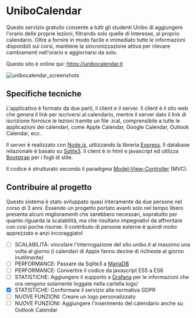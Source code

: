 # UniboCalendar
Questo servizio gratuito consente a tutti gli studenti Unibo di aggiungere l'orario delle proprie lezioni, filtrando solo quelle di interesse, al proprio calendario. Oltre a fornire in modo facile e immediato tutte le informazioni disponibili sui corsi, mantiene la sincronizzazione attiva per rilevare cambiamenti nell'orario e aggiornarsi da solo.

Questo sito è 
online qui: https://unibocalendar.it

![unibocalendar_screenshots](https://user-images.githubusercontent.com/35273715/188617075-59af9148-33d6-425b-a1e9-21d81ba64d87.png)

## Specifiche tecniche
L'applicativo è formato da due parti, il client e il server. Il client è il sito web che genera il link per iscriversi al calendario, mentre il server dato il link di iscrizione fornisce le lezioni tramite un file .ical, comprensibile a tutte le applicazioni dei calendari, come Apple Calendar, Google Calendar, Outlook Calendar, ecc.

Il server è realizzato con [Node.js](https://nodejs.dev/en/), utilizzando la libreria [Express](https://expressjs.com/it/). Il database relazionale è basato su [Sqlite3](https://www.npmjs.com/package/sqlite3).
Il client è in html e javascript ed utilizza [Bootstrap](https://getbootstrap.com) per i fogli di stile.

Il codice è strutturato secondo il paradigma [Model-View-Controller](https://it.wikipedia.org/wiki/Model-view-controller) (MVC).

## Contribuire al progetto
Questo sistema è stato sviluppato quasi interamente da due persone nel corso di 3 anni. Essendo un progetto portato avanti solo nel tempo libero presenta alcuni miglioramenti che sarebbero necessari, sopratutto per quanto riguarda la scalabilità, ma che risultano impegnativi da affrontare con così poche risorse. Il contributo di persone esterne è quindi molto apprezzato e anzi incoraggiato!

- [ ] SCALABILITÀ: vincolare l'interrogazione del sito unibo.it al massimo una volta al giorno (i calendari di Apple fanno decine di richieste al giorno inutilmente)
- [ ] PERFORMANCE: Passare da Sqlite3 a [MariaDB](https://mariadb.org/)
- [ ] PERFORMANCE: Convertire il codice da javascript ES5 a ES6
- [ ] STATISTICHE: Aggiungere il supporto a [Grafana](https://grafana.com) per le informazioni che ora vengono solamente loggate nella cartella logs/
- [X] STATISTICHE: Conformare il servizio alla normativa GDPR
- [ ] NUOVE FUNZIONI: Creare un logo personalizzato
- [ ] NUOVE FUNZIONI: Aggiungere l'inserimento del calendario anche su Outlook Calendar
